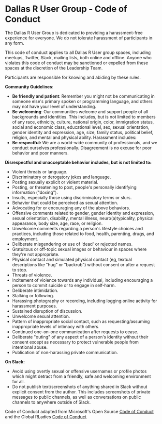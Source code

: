 # Dallas R User Group - Code of Conduct

The Dallas R User Group is dedicated to providing a harassment-free experience for everyone. We do not tolerate harassment of participants in any form.

This code of conduct applies to all Dallas R User group spaces, including meetups, Twitter, Slack, mailing lists, both online and offline. Anyone who violates this code of conduct may be sanctioned or expelled from these spaces at the discretion of the Leadership Team.

Participants are responsible for knowing and abiding by these rules.

**Community Guidelines:**

* **Be friendly and patient**: Remember you might not be communicating in someone else's primary spoken or programming language, and others may not have your level of understanding.
* **Be welcoming**: Our communities welcome and support people of all backgrounds and identities. This includes, but is not limited to members of any race, ethnicity, culture, national origin, color, immigration status, social and economic class, educational level, sex, sexual orientation, gender identity and expression, age, size, family status, political belief, religion, and mental and physical ability.
Harassment includes:
* **Be respectful:** We are a world-wide community of professionals, and we conduct ourselves professionally. Disagreement is no excuse for poor behavior and poor manners. 

**Disrespectful and unacceptable behavior includes, but is not limited to:**
* Violent threats or language.
* Discriminatory or derogatory jokes and language.
* Posting sexually explicit or violent material.
* Posting, or threatening to post, people's personally identifying information ("doxing").
* Insults, especially those using discriminatory terms or slurs.
* Behavior that could be perceived as sexual attention.
* Advocating for or encouraging any of the above behaviors.
* Offensive comments related to gender, gender identity and expression, sexual orientation, disability, mental illness, neuro(a)typicality, physical appearance, body size, age, race, or religion.
* Unwelcome comments regarding a person's lifestyle choices and practices, including those related to food, health, parenting, drugs, and employment.
* Deliberate misgendering or use of 'dead' or rejected names.
* Gratuitous or off-topic sexual images or behaviour in spaces where they're not appropriate.
* Physical contact and simulated physical contact (eg, textual descriptions like "hug" or "backrub") without consent or after a request to stop.
* Threats of violence.
* Incitement of violence towards any individual, including encouraging a person to commit suicide or to engage in self-harm.
* Deliberate intimidation.
* Stalking or following.
* Harassing photography or recording, including logging online activity for harassment purposes.
* Sustained disruption of discussion.
* Unwelcome sexual attention.
* Pattern of inappropriate social contact, such as requesting/assuming inappropriate levels of intimacy with others.
* Continued one-on-one communication after requests to cease.
* Deliberate "outing" of any aspect of a person's identity without their consent except as necessary to protect vulnerable people from intentional abuse.
* Publication of non-harassing private communication.

**On Slack:**

* Avoid using overtly sexual or offensive usernames or profile photos which might detract from a friendly, safe and welcoming environment for all.
* Do not publish text/screenshots of anything shared in Slack without explicit consent from the author. This includes screenshots of private messages to public channels, as well as conversations on public channels to anywhere outside of Slack.

Code of Conduct adapted from Microsoft's Open Source [Code of Conduct](https://opensource.microsoft.com/codeofconduct/) and the Global RLadies [Code of Conduct](https://github.com/rladies/starter-kit/wiki/Code-of-Conduct)
